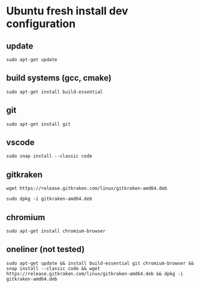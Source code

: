 # Ubuntu fresh install dev configuration

## update

`sudo apt-get update`

## build systems (gcc, cmake)

`sudo apt-get install build-essential`

## git
`sudo apt-get install git`

## vscode

`sudo snap install --classic code`

## gitkraken
  
`wget https://release.gitkraken.com/linux/gitkraken-amd64.deb`

`sudo dpkg -i gitkraken-amd64.deb`

## chromium

`sudo apt-get install chromium-browser`

## oneliner (not tested)
`sudo apt-get update && install build-essential git chromium-browser && snap install --classic code && wget https://release.gitkraken.com/linux/gitkraken-amd64.deb && dpkg -i gitkraken-amd64.deb`